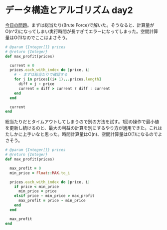 # データ構造とアルゴリズム day2

[今日の問題](https://leetcode.com/problems/best-time-to-buy-and-sell-stock)。まずは総当たり(Brute Force)で解いた。そうなると、計算量がO(n^2)になってしまい実行時間が長すぎてエラーになってしまった。空間計算量はO(1)なのでここはよさそう。


```ruby
# @param {Integer[]} prices
# @return {Integer}
def max_profit(prices)

  current = 0
  prices.each_with_index do |price, i|
    # - まずは総当たりで確認する
    for j in prices[(i+ 1)...prices.length]
      diff = j - price
      current = diff > current ? diff : current
    end
  end

  current
end
```

総当たりだとタイムアウトしてしまうので別の方法を試す。1回の操作で最小値を更新し続けるのと、最大の利益の計算を別にするやり方が適用できた。これはたしかに上手いなと思った。時間計算量はO(n)、空間計算量はO(1)になるのでよさそう。

```ruby
# @param {Integer[]} prices
# @return {Integer}
def max_profit(prices)

  max_profit = 0
  min_price = Float::MAX.to_i

  prices.each_with_index do |price, i|
    if price < min_price
      min_price = price
    elsif price - min_price > max_profit
      max_profit = price - min_price
    end
  end

  max_profit
end
```
